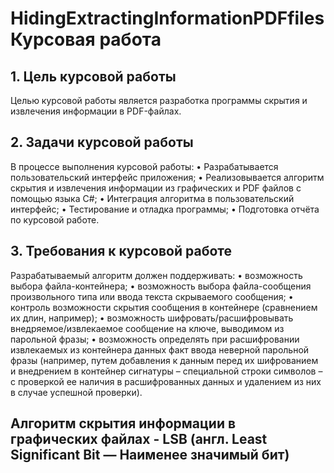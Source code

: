 # HidingExtractingInformationPDFfiles Курсовая работа

## 1.	Цель курсовой работы
Целью курсовой работы является разработка программы скрытия и извлечения информации в PDF-файлах.
## 2.	Задачи курсовой работы
В процессе выполнения курсовой работы:
•	Разрабатывается пользовательский интерфейс приложения;
•	Реализовывается алгоритм скрытия и извлечения информации из графических и PDF файлов с помощью языка C#;
•	Интеграция алгоритма в пользовательский интерфейс;
•	Тестирование и отладка программы;
•	Подготовка отчёта по курсовой работе.
## 3.	Требования к курсовой работе
Разрабатываемый алгоритм должен поддерживать:
•	возможность выбора файла-контейнера;
•	возможность выбора файла-сообщения произвольного типа или ввода текста скрываемого сообщения;
•	контроль возможности скрытия сообщения в контейнере (сравнением их длин, например);
•	возможность шифровать/расшифровывать внедряемое/извлекаемое сообщение на ключе, выводимом из парольной фразы;
•	возможность определять при расшифровании извлекаемых из контейнера данных факт ввода неверной парольной фразы (например, путем добавления к данным перед их шифрованием и внедрением в контейнер сигнатуры – специальной строки символов – с проверкой ее наличия в расшифрованных данных и удалением из них в случае успешной проверки).
## Алгоритм скрытия информации в графических файлах - LSB (англ. Least Significant Bit — Наименее значимый бит)

